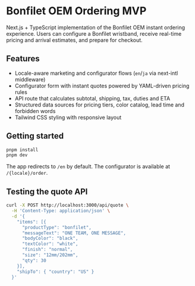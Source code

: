 # Bonfilet OEM Ordering MVP

Next.js + TypeScript implementation of the Bonfilet OEM instant ordering experience. Users can configure a Bonfilet wristband, receive real-time pricing and arrival estimates, and prepare for checkout.

## Features
- Locale-aware marketing and configurator flows (`en`/`ja` via next-intl middleware)
- Configurator form with instant quotes powered by YAML-driven pricing rules
- API route that calculates subtotal, shipping, tax, duties and ETA
- Structured data sources for pricing tiers, color catalog, lead time and forbidden words
- Tailwind CSS styling with responsive layout

## Getting started
```bash
pnpm install
pnpm dev
```

The app redirects to `/en` by default. The configurator is available at `/{locale}/order`.

## Testing the quote API
```bash
curl -X POST http://localhost:3000/api/quote \
  -H 'Content-Type: application/json' \
  -d '{
    "items": [{
      "productType": "bonfilet",
      "messageText": "ONE TEAM, ONE MESSAGE",
      "bodyColor": "black",
      "textColor": "white",
      "finish": "normal",
      "size": "12mm/202mm",
      "qty": 30
    }],
    "shipTo": { "country": "US" }
  }'
```

